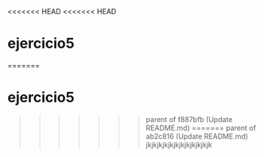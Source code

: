 <<<<<<< HEAD
<<<<<<< HEAD
# ejercicio5
=======
# ejercicio5
>>>>>>> parent of f887bfb (Update README.md)
=======
>>>>>>> parent of ab2c816 (Update README.md)
jkjkjkjkjkjkjkjkjkjkjkjk